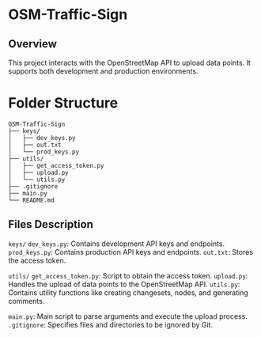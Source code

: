 # OSM-Traffic-Sign
## Overview
This project interacts with the OpenStreetMap API to upload data points. It supports both development and production environments.

# Folder Structure
```
OSM-Traffic-Sign
├── keys/
│   ├── dev_keys.py
│   ├── out.txt
│   └── prod_keys.py
├── utils/
│   ├── get_access_token.py
│   ├── upload.py
│   └── utils.py
├── .gitignore
├── main.py
└── README.md
```
## Files Description
`keys/`
    `dev_keys.py`: Contains development API keys and endpoints.
    `prod_keys.py`: Contains production API keys and endpoints.
    `out.txt`: Stores the access token.

`utils/`
    `get_access_token.py`: Script to obtain the access token.
    `upload.py`: Handles the upload of data points to the OpenStreetMap API.
    `utils.py`: Contains utility functions like creating changesets, nodes, and generating comments.
    
`main.py`: Main script to parse arguments and execute the upload process.
`.gitignore`: Specifies files and directories to be ignored by Git.